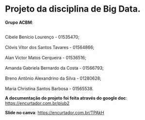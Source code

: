 # Projeto da disciplina de Big Data.

**Grupo ACBM**: 

<br>Cibele Benício Lourenço - 01535470; <br/>
<br>Clóvis Vitor dos Santos Tavares - 01564866; <br/>
<br>Alan Victor Matos Cerqueira - 01536516;<br/>
<br>Amanda Gabriela Bernardo da Costa - 01566793; <br/>
<br>Breno Antônio Alexandrino da Silva - 01280628; <br/>
<br>Maria Christina Santos Barbosa - 01565538.<br/>

**A documentação do projeto foi feita através do google doc**:
https://encurtador.com.br/piub2

**Slide no canva**:
https://encurtador.com.br/TPAkH
